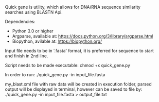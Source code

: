 Quick gene is utility, which allows for DNA/RNA sequence similarity searches using BLASTN Api.

Dependencies:
- Python 3.0 or higher
- Argparse, available at: https://docs.python.org/3/library/argparse.html
- Biopython, avilable at: https://biopython.org/

Input file needs to be in '.fasta' format, it is preferred for sequence to start and finish in 2nd line.

Script needs to be made executable: 
chmod +x quick_gene.py

In order to run:
./quick_gene.py -in input_file.fasta 

my_blast.xml file with raw data will be created in execution folder, parsed output will be displayed in terminal, however can be saved to file by:
./quick_gene.py -in input_file.fasta > output_file.txt
